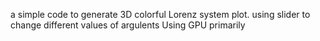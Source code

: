 a simple code to generate 3D colorful Lorenz system plot.
using slider to change different values of argulents
Using GPU primarily
